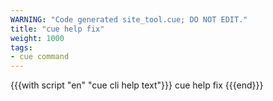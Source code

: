 ```yaml
---
WARNING: "Code generated site_tool.cue; DO NOT EDIT."
title: "cue help fix"
weight: 1000
tags:
- cue command
---
```


{{{with script "en" "cue cli help text"}}}
cue help fix
{{{end}}}
